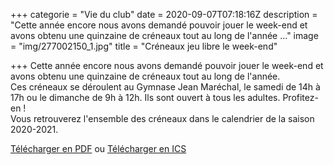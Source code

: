 +++
categorie = "Vie du club"
date = 2020-09-07T07:18:16Z
description = "Cette année encore nous avons demandé pouvoir jouer le week-end et avons obtenu une quinzaine de créneaux tout au long de l'année ..."
image = "img/277002150_1.jpg"
title = "Créneaux jeu libre le week-end"

+++
Cette année encore nous avons demandé pouvoir jouer le week-end et avons obtenu une quinzaine de créneaux tout au long de l'année.  
Ces créneaux se déroulent au Gymnase Jean Maréchal, le samedi de 14h à 17h ou le dimanche de 9h à 12h. Ils sont ouvert à tous les adultes. Profitez-en !  
Vous retrouverez l'ensemble des créneaux dans le calendrier de la saison 2020-2021.

[Télécharger en PDF](img/2020-calendar-landscape.pdf "Télécharger en PDF") ou  [Télécharger en ICS](img/calendrier_bcmb2020.ics "calendrier_bcmb2020.ics")